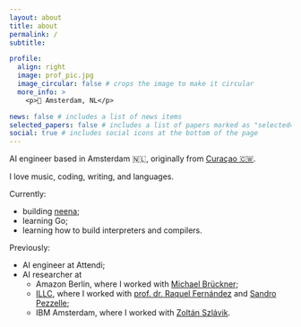 ```yaml
---
layout: about
title: about
permalink: /
subtitle:

profile:
  align: right
  image: prof_pic.jpg
  image_circular: false # crops the image to make it circular
  more_info: >
    <p>📍 Amsterdam, NL</p>

news: false # includes a list of news items
selected_papers: false # includes a list of papers marked as "selected={true}"
social: true # includes social icons at the bottom of the page
---
```


AI engineer based in Amsterdam 🇳🇱, originally from [Curaçao 🇨🇼](https://en.wikipedia.org/wiki/Cura%C3%A7ao).

I love music, coding, writing, and languages.

Currently:

- building [neena](https://neena.io/);
- learning Go;
- learning how to build interpreters and compilers.

Previously:

- AI engineer at Attendi;
- AI researcher at
  - Amazon Berlin, where I worked with [Michael Brückner](https://scholar.google.de/citations?user=5ZyZ9JwAAAAJ&hl=de);
  - [ILLC](https://www.illc.uva.nl/), where I worked with [prof. dr. Raquel Fernández](https://staff.fnwi.uva.nl/r.fernandezrovira/) and [Sandro Pezzelle](https://sandropezzelle.github.io/);
  - IBM Amsterdam, where I worked with [Zoltán Szlávik](https://scholar.google.com/citations?user=CmAqTJ4AAAAJ&hl=en).
